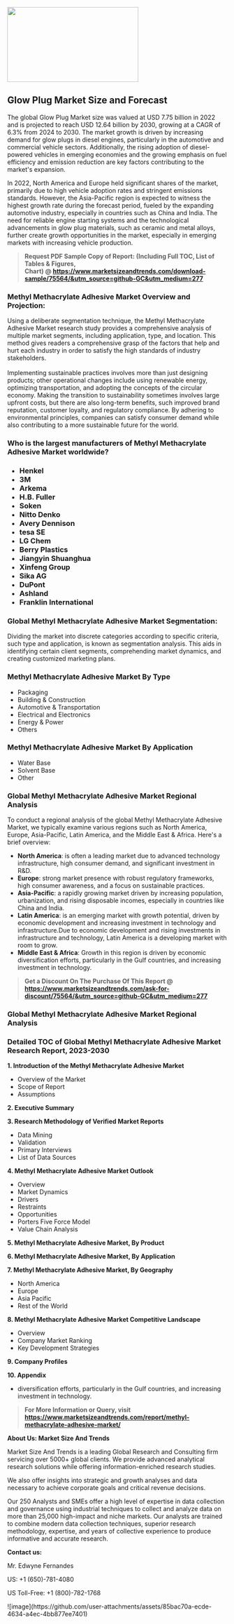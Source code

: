 <p><img class="alignnone size-medium wp-image-20088" src="https://ffe5etoiles.com/wp-content/uploads/2024/12/MST1-300x171.png" alt="" width="300" height="171" /></p><h2>Glow Plug Market Size and Forecast</h2><p>The global Glow Plug Market size was valued at USD 7.75 billion in 2022 and is projected to reach USD 12.64 billion by 2030, growing at a CAGR of 6.3% from 2024 to 2030. The market growth is driven by increasing demand for glow plugs in diesel engines, particularly in the automotive and commercial vehicle sectors. Additionally, the rising adoption of diesel-powered vehicles in emerging economies and the growing emphasis on fuel efficiency and emission reduction are key factors contributing to the market's expansion.</p><p>In 2022, North America and Europe held significant shares of the market, primarily due to high vehicle adoption rates and stringent emissions standards. However, the Asia-Pacific region is expected to witness the highest growth rate during the forecast period, fueled by the expanding automotive industry, especially in countries such as China and India. The need for reliable engine starting systems and the technological advancements in glow plug materials, such as ceramic and metal alloys, further create growth opportunities in the market, especially in emerging markets with increasing vehicle production.</p></p><blockquote id="" class=""><strong>Request PDF Sample Copy of Report: (Including Full TOC, List of Tables &amp; Figures, Chart)&nbsp;@&nbsp;<strong><a href="https://www.marketsizeandtrends.com/download-sample/75564/&utm_source=github-GC&utm_medium=277" target="_blank">https://www.marketsizeandtrends.com/download-sample/75564/&utm_source=github-GC&utm_medium=277</a></strong></strong></blockquote><h3 id="" class="">Methyl Methacrylate Adhesive Market&nbsp;Overview and Projection:</h3><p id="" class="">Using a deliberate segmentation technique, the Methyl Methacrylate Adhesive Market research study provides a comprehensive analysis of multiple market segments, including application, type, and location. This method gives readers a comprehensive grasp of the factors that help and hurt each industry in order to satisfy the high standards of industry stakeholders. <br /> <br />Implementing sustainable practices involves more than just designing products; other operational changes include using renewable energy, optimizing transportation, and adopting the concepts of the circular economy. Making the transition to sustainability sometimes involves large upfront costs, but there are also long-term benefits, such improved brand reputation, customer loyalty, and regulatory compliance. By adhering to environmental principles, companies can satisfy consumer demand while also contributing to a more sustainable future for the world.</p><h3 id="" class="">Who is the largest manufacturers of&nbsp;Methyl Methacrylate Adhesive Market worldwide?</h3><h3 class=""><p><ul><li>Henkel </li><li> 3M </li><li> Arkema </li><li> H.B. Fuller </li><li> Soken </li><li> Nitto Denko </li><li> Avery Dennison </li><li> tesa SE </li><li> LG Chem </li><li> Berry Plastics </li><li> Jiangyin Shuanghua </li><li> Xinfeng Group </li><li> Sika AG </li><li> DuPont </li><li> Ashland </li><li> Franklin International</li></ul></p></h3><h3 id="" class="">Global&nbsp;Methyl Methacrylate Adhesive Market Segmentation:</h3><p id="" class="">Dividing the market into discrete categories according to specific criteria, such type and application, is known as segmentation analysis. This aids in identifying certain client segments, comprehending market dynamics, and creating customized marketing plans.</p><h3 id="" class="">Methyl Methacrylate Adhesive Market&nbsp;By Type</h3><p><p><ul><li>Packaging</li><li> Building & Construction</li><li> Automotive & Transportation</li><li> Electrical and Electronics</li><li> Energy & Power</li><li> Others</p></li></ul></p></p><h3 id="" class="">Methyl Methacrylate Adhesive Market&nbsp;By Application</h3><p class=""><p><ul><li>Water Base</li><li> Solvent Base</li><li> Other</li></ul></p></p><h3 id="" class="">Global Methyl Methacrylate Adhesive Market Regional Analysis</h3><p id="" class="">To conduct a regional analysis of the global Methyl Methacrylate Adhesive Market, we typically examine various regions such as North America, Europe, Asia-Pacific, Latin America, and the Middle East &amp; Africa. Here's a brief overview:</p><ul><li><strong>North America</strong>: is often a leading market due to advanced technology infrastructure, high consumer demand, and significant investment in R&amp;D.</li><li><strong>Europe</strong>: strong market presence with robust regulatory frameworks, high consumer awareness, and a focus on sustainable practices.</li><li><strong>Asia-Pacific</strong>: a rapidly growing market driven by increasing population, urbanization, and rising disposable incomes, especially in countries like China and India.</li><li><strong>Latin America</strong>: is an emerging market with growth potential, driven by economic development and increasing investment in technology and infrastructure.Due to economic development and rising investments in infrastructure and technology, Latin America is a developing market with room to grow.</li><li><strong>Middle East &amp; Africa</strong>: Growth in this region is driven by economic diversification efforts, particularly in the Gulf countries, and increasing investment in technology.</li></ul><blockquote id="" class=""><strong>Get a Discount On The Purchase Of This Report @ <strong><a href="https://www.marketsizeandtrends.com/ask-for-discount/75564/&utm_source=github-GC&utm_medium=277" target="_blank">https://www.marketsizeandtrends.com/ask-for-discount/75564/&utm_source=github-GC&utm_medium=277</a></strong></strong></blockquote><h3 id="" class="">Global Methyl Methacrylate Adhesive Market Regional Analysis</h3><h3 id="" class="">Detailed TOC of Global Methyl Methacrylate Adhesive Market Research Report, 2023-2030</h3><p id="" class=""><strong>1. Introduction of the Methyl Methacrylate Adhesive Market</strong></p><ul><li>Overview of the Market</li><li>Scope of Report</li><li>Assumptions</li></ul><p id="" class=""><strong>2. Executive Summary</strong></p><p id="" class=""><strong>3. Research Methodology of Verified Market Reports</strong></p><ul><li>Data Mining</li><li>Validation</li><li>Primary Interviews</li><li>List of Data Sources</li></ul><p id="" class=""><strong>4. Methyl Methacrylate Adhesive Market Outlook</strong></p><ul><li>Overview</li><li>Market Dynamics</li><li>Drivers</li><li>Restraints</li><li>Opportunities</li><li>Porters Five Force Model</li><li>Value Chain Analysis</li></ul><p id="" class=""><strong>5. Methyl Methacrylate Adhesive Market, By Product</strong></p><p id="" class=""><strong>6. Methyl Methacrylate Adhesive Market, By Application</strong></p><p id="" class=""><strong>7. Methyl Methacrylate Adhesive Market, By Geography</strong></p><ul><li>North America</li><li>Europe</li><li>Asia Pacific</li><li>Rest of the World</li></ul><p id="" class=""><strong>8. Methyl Methacrylate Adhesive Market Competitive Landscape</strong></p><ul><li>Overview</li><li>Company Market Ranking</li><li>Key Development Strategies</li></ul><p id="" class=""><strong>9. Company Profiles</strong></p><p id="" class=""><strong>10. Appendix</strong></p><ul><li>diversification efforts, particularly in the Gulf countries, and increasing investment in technology.</li></ul><blockquote id="" class=""><strong>For More Information or Query, visit <strong><strong><a href="https://www.marketsizeandtrends.com/report/methyl-methacrylate-adhesive-market/" target="_blank">https://www.marketsizeandtrends.com/report/methyl-methacrylate-adhesive-market/</a></strong></strong></strong></blockquote><p id="" class=""><strong>About Us: Market Size And Trends</strong></p><p id="" class="">Market Size And Trends is a leading Global Research and Consulting firm servicing over 5000+ global clients. We provide advanced analytical research solutions while offering information-enriched research studies.</p><p id="" class="">We also offer insights into strategic and growth analyses and data necessary to achieve corporate goals and critical revenue decisions.</p><p id="" class="">Our 250 Analysts and SMEs offer a high level of expertise in data collection and governance using industrial techniques to collect and analyze data on more than 25,000 high-impact and niche markets. Our analysts are trained to combine modern data collection techniques, superior research methodology, expertise, and years of collective experience to produce informative and accurate research.</p><p id="" class=""><strong>Contact us:</strong></p><p id="" class="">Mr. Edwyne Fernandes</p><p id="" class="">US: +1 (650)-781-4080</p><p id="" class="">US Toll-Free: +1 (800)-782-1768</p>
![image](https://github.com/user-attachments/assets/85bac70a-ecde-4634-a4ec-4bb877ee7401)
